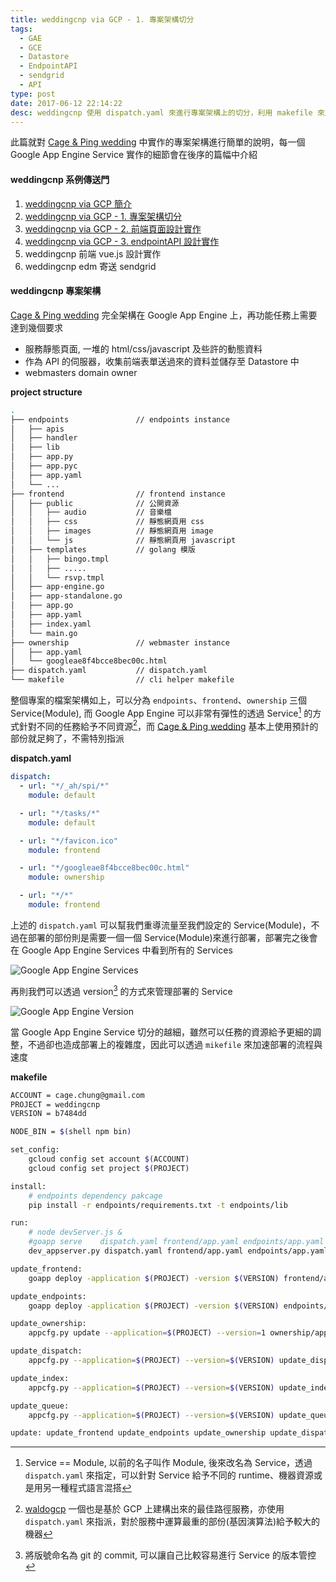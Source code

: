 ```yaml
---
title: weddingcnp via GCP - 1. 專案架構切分
tags:
  - GAE
  - GCE
  - Datastore
  - EndpointAPI
  - sendgrid
  - API
type: post
date: 2017-06-12 22:14:22
desc: weddingcnp 使用 dispatch.yaml 來進行專案架構上的切分，利用 makefile 來加速部署的流程、速度
---
```


此篇就對 [Cage & Ping wedding](http://weddingcnp.appspot.com/) 中實作的專案架構進行簡單的說明，每一個 Google App Engine Service 實作的細節會在後序的篇幅中介紹

#### weddingcnp 系例傳送門

1. [weddingcnp via GCP 簡介](https://kaichu.io/2017/06/08/weddingcnp-via-gcp/)
1. [weddingcnp via GCP - 1. 專案架構切分](https://kaichu.io/2017/06/12/weddingcnp-via-gcp-1/)
1. [weddingcnp via GCP - 2. 前端頁面設計實作](https://kaichu.io/2017/06/18/weddingcnp-via-gcp-2/)
1. [weddingcnp via GCP - 3. endpointAPI 設計實作](https://kaichu.io/2017/07/12/weddingcnp-via-gcp-3/)
1. weddingcnp 前端 vue.js 設計實作
1. weddingcnp edm 寄送 sendgrid

#### weddingcnp 專案架構

[Cage & Ping wedding](http://weddingcnp.appspot.com/) 完全架構在 Google App Engine 上，再功能任務上需要達到幾個要求

- 服務靜態頁面, 一堆的 html/css/javascript 及些許的動態資料
- 作為 API 的伺服器，收集前端表單送過來的資料並儲存至 Datastore 中
- webmasters domain owner

__project structure__

```bash
.
├── endpoints               // endpoints instance
│   ├── apis
│   ├── handler
│   ├── lib
│   ├── app.py
│   ├── app.pyc
│   ├── app.yaml
│   └── ...
├── frontend                // frontend instance
│   ├── public              // 公開資源
│   │   ├── audio           // 音樂檔
│   │   ├── css             // 靜態網頁用 css
│   │   ├── images          // 靜態網頁用 image
│   │   └── js              // 靜態網頁用 javascript
│   ├── templates           // golang 模版
│   │   ├── bingo.tmpl
│   │   ├── .....
│   │   └── rsvp.tmpl
│   ├── app-engine.go
│   ├── app-standalone.go
│   ├── app.go
│   ├── app.yaml
│   ├── index.yaml
│   └── main.go
├── ownership               // webmaster instance
│   ├── app.yaml
│   └── googleae8f4bcce8bec00c.html
├── dispatch.yaml           // dispatch.yaml
└── makefile                // cli helper makefile
```

<!-- more -->

整個專案的檔案架構如上，可以分為 `endpoints`、`frontend`、`ownership` 三個 Service(Module), 而 Google App Engine 可以非常有彈性的透過 Service[^1] 的方式針對不同的任務給予不同資源[^2]，而 [Cage & Ping wedding](http://weddingcnp.appspot.com/) 基本上使用預計的部份就足夠了，不需特別指派

__dispatch.yaml__

```yaml
dispatch:
  - url: "*/_ah/spi/*"
    module: default

  - url: "*/tasks/*"
    module: default

  - url: "*/favicon.ico"
    module: frontend

  - url: "*/googleae8f4bcce8bec00c.html"
    module: ownership

  - url: "*/*"
    module: frontend
```

上述的 `dispatch.yaml` 可以幫我們重導流量至我們設定的 Service(Module)，不過在部署的部份則是需要一個一個 Service(Module)來進行部署，部署完之後會在 Google App Engine Services 中看到所有的 Services

![Google App Engine Services](/img/weddingcnp-via-gcp-1_1.png)

再則我們可以透過 version[^3] 的方式來管理部署的 Service

![Google App Engine Version](/img/weddingcnp-via-gcp-1_2.png)

當 Google App Engine Service 切分的越細，雖然可以任務的資源給予更細的調整，不過卻也造成部署上的複雜度，因此可以透過 `mikefile` 來加速部署的流程與速度

__makefile__

```bash
ACCOUNT = cage.chung@gmail.com
PROJECT = weddingcnp
VERSION = b7484dd

NODE_BIN = $(shell npm bin)

set_config:
	gcloud config set account $(ACCOUNT)
	gcloud config set project $(PROJECT)

install:
	# endpoints dependency pakcage
	pip install -r endpoints/requirements.txt -t endpoints/lib

run:
	# node devServer.js &
	#goapp serve	dispatch.yaml frontend/app.yaml	endpoints/app.yaml ownership/app.yaml
	dev_appserver.py dispatch.yaml frontend/app.yaml endpoints/app.yaml ownership/app.yaml --appidentity_email_address=save-avatar@weddingcnp.iam.gserviceaccount.com --appidentity_private_key_path=/Users/cage/.gvm/pkgsets/go1.7/global/src/github.com/cage1016/weddingcnp/endpoints/weddingcnp-3a652c96507d.pem --skip_sdk_update_check=yes --host 0.0.0.0 --enable_sendmail=yes

update_frontend:
	goapp deploy -application $(PROJECT) -version $(VERSION) frontend/app.yaml

update_endpoints:
	goapp deploy -application $(PROJECT) -version $(VERSION) endpoints/app.yaml

update_ownership:
	appcfg.py update --application=$(PROJECT) --version=1 ownership/app.yaml

update_dispatch:
	appcfg.py --application=$(PROJECT) --version=$(VERSION) update_dispatch .

update_index:
	appcfg.py --application=$(PROJECT) --version=$(VERSION) update_indexes endpoints

update_queue:
	appcfg.py --application=$(PROJECT) --version=$(VERSION) update_queues endpoints

update: update_frontend update_endpoints update_ownership update_dispatch update_index update_queue
```

[^1]: Service == Module, 以前的名子叫作 Module, 後來改名為 Service，透過 `dispatch.yaml` 來指定，可以針對 Service 給予不同的 runtime、機器資源或是用另一種程式語言混搭
[^2]: [waldogcp](https://www.slideshare.net/cagechung/waldogcp) 一個也是基於 GCP 上建構出來的最佳路徑服務，亦使用 `dispatch.yaml` 來指派，對於服務中運算最重的部份(基因演算法)給予較大的機器
[^3]: 將版號命名為 git 的 commit, 可以讓自己比較容易進行 Service 的版本管控
